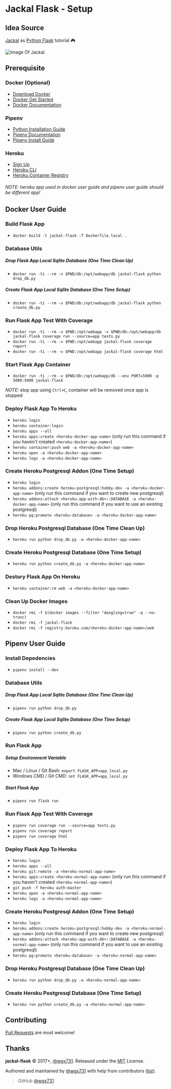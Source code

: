 Jackal Flask - Setup
========================

## Idea Source

[Jackal](https://en.wikipedia.org/wiki/Jackal_(video_game)) as [Python Flask](http://flask.pocoo.org) tutorial :video_game:

![Image Of Jackal](https://upload.wikimedia.org/wikipedia/zh/7/70/Jackal.png)

## Prerequisite

### Docker (Optional)

* [Download Docker](https://www.docker.com/community-edition#/download)
* [Docker Get Started](https://docs.docker.com/get-started)
* [Docker Documentation](https://docs.docker.com)

### Pipenv

* [Python Installation Guide](http://docs.python-guide.org/en/latest/starting/installation)
* [Pipenv Documentation](https://pipenv.readthedocs.io/en/latest)
* [Pipenv Install Guide](https://pipenv.readthedocs.io/en/latest/basics.html#installing-pipenv)

### Heroku

* [Sign Up](https://www.heroku.com)
* [Heroku CLI](https://devcenter.heroku.com/articles/heroku-cli)
* [Heroku Container Registry](https://devcenter.heroku.com/articles/container-registry-and-runtime)

###### NOTE: heroku app used in docker user guide and pipenv user guide should be different app!

## Docker User Guide

### Build Flask App

* `docker build -t jackal-flask -f Dockerfile.local .`

### Database Utils

##### Drop Flask App Local Sqlite Database (One Time Clean Up)

* `docker run -ti --rm -v $PWD/db:/opt/webapp/db jackal-flask python drop_db.py`

##### Create Flask App Local Sqlite Database (One Time Setup)

* `docker run -ti --rm -v $PWD/db:/opt/webapp/db jackal-flask python create_db.py`

### Run Flask App Test With Coverage

* `docker run -ti --rm -v $PWD:/opt/webapp -v $PWD/db:/opt/webapp/db jackal-flask coverage run --source=app tests.py`
* `docker run -ti --rm -v $PWD:/opt/webapp jackal-flask coverage report`
* `docker run -ti --rm -v $PWD:/opt/webapp jackal-flask coverage html`

### Start Flask App Container

* `docker run -ti --rm -v $PWD/db:/opt/webapp/db --env PORT=5000 -p 5000:5000 jackal-flask`

_NOTE:_ stop app using `Ctrl+C`, container will be removed once app is stopped

### Deploy Flask App To Heroku

* `heroku login`
* `heroku container:login`
* `heroku apps --all`
* `heroku apps:create <heroku-docker-app-name>` (only run this command if you haven't created `<heroku-docker-app-name>`)
* `heroku container:push web -a <heroku-docker-app-name>`
* `heroku open -a <heroku-docker-app-name>`
* `heroku logs -a <heroku-docker-app-name>`

### Create Heroku Postgresql Addon (One Time Setup)

* `heroku login`
* `heroku addons:create heroku-postgresql:hobby-dev -a <heroku-docker-app-name>` (only run this command if you want to create new postgresql)
* `heroku addons:attach <heroku-app-with-db>::DATABASE -a <heroku-docker-app-name>` (only run this command if you want to use an existing postgresql)
* `heroku pg:promote <heroku-database> -a <heroku-docker-app-name>`

### Drop Heroku Postgresql Database (One Time Clean Up)

* `heroku run python drop_db.py -a <heroku-docker-app-name>`

### Create Heroku Postgresql Database (One Time Setup)

* `heroku run python create_db.py -a <heroku-docker-app-name>`


### Destory Flask App On Heroku

* `heroku container:rm web -a <heroku-docker-app-name>`

### Clean Up Docker Images

* `docker rmi -f $(docker images --filter "dangling=true" -q --no-trunc)`
* `docker rmi -f jackal-flask`
* `docker rmi -f registry.heroku.com/<heroku-docker-app-name>/web`

## Pipenv User Guide

### Install Depedencies

* `pipenv install --dev`

### Database Utils

##### Drop Flask App Local Sqlite Database (One Time Clean Up)

* `pipenv run python drop_db.py`

##### Create Flask App Local Sqlite Database (One Time Setup)

* `pipenv run python create_db.py`

### Run Flask App

##### Setup Environment Variable

* Mac / Linux / Git Bash: `export FLASK_APP=app_local.py`
* Windows CMD / Git CMD: `set FLASK_APP=app_local.py`

##### Start Flask App

* `pipenv run flask run`

###  Run Flask App Test With Coverage

* `pipenv run coverage run --source=app tests.py`
* `pipenv run coverage report`
* `pipenv run coverage html`

### Deploy Flask App To Heroku

* `heroku login`
* `heroku apps --all`
* `heroku git:remote -a <heroku-normal-app-name>`
* `heroku apps:create <heroku-normal-app-name>` (only run this command if you haven't created `<heroku-normal-app-name>`)
* `git push -f heroku auth:master`
* `heroku open -a <heroku-normal-app-name>`
* `heroku logs -a <heroku-normal-app-name>`

### Create Heroku Postgresql Addon (One Time Setup)

* `heroku login`
* `heroku addons:create heroku-postgresql:hobby-dev -a <heroku-normal-app-name>` (only run this command if you want to create new postgresql)
* `heroku addons:attach <heroku-app-with-db>::DATABASE -a <heroku-normal-app-name>` (only run this command if you want to use an existing postgresql)
* `heroku pg:promote <heroku-database> -a <heroku-normal-app-name>`

### Drop Heroku Postgresql Database (One Time Clean Up)

* `heroku run python drop_db.py -a <heroku-normal-app-name>`

### Create Heroku Postgresql Database (One Time Setup)

* `heroku run python create_db.py -a <heroku-normal-app-name>`

## Contributing

[Pull Requests](https://github.com/wgx731/jackal-flask/pulls) are most welcome!

## Thanks

**jackal-flask** © 2017+, [@wgx731]. Released under the [MIT](https://github.com/wgx731/jackal-flask/blob/master/LICENSE) License.

Authored and maintained by [@wgx731] with help from contributors ([list][contributors]).

> GitHub [@wgx731]

[@wgx731]: https://github.com/wgx731
[contributors]: https://github.com/wgx731/jackal-flask/contributors

